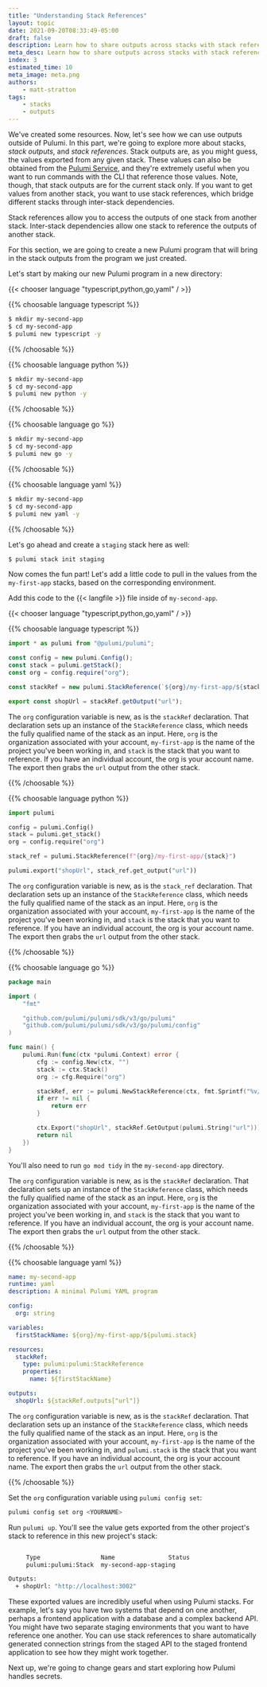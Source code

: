 ```yaml
---
title: "Understanding Stack References"
layout: topic
date: 2021-09-20T08:33:49-05:00
draft: false
description: Learn how to share outputs across stacks with stack references.
meta_desc: Learn how to share outputs across stacks with stack references.
index: 3
estimated_time: 10
meta_image: meta.png
authors:
    - matt-stratton
tags:
    - stacks
    - outputs
---
```


We've created some resources. Now, let's see how we can use outputs outside of
Pulumi. In this part, we're going to explore more about stacks, _stack outputs_,
and _stack references_. Stack outputs are, as you might guess, the values
exported from any given stack. These values can also be obtained from the
[Pulumi Service](https://app.pulumi.com), and they're extremely useful when you
want to run commands with the CLI that reference those values. Note, though,
that stack outputs are for the current stack only. If you want to get values
from another stack, you want to use stack references, which bridge different
stacks through inter-stack dependencies.

Stack references allow you to access the outputs of one stack from another
stack. Inter-stack dependencies allow one stack to reference the outputs of
another stack.

For this section, we are going to create a new Pulumi program that will bring in
the stack outputs from the program we just created.

Let's start by making our new Pulumi program in a new directory:

{{< chooser language "typescript,python,go,yaml" / >}}

{{% choosable language typescript %}}

```bash
$ mkdir my-second-app
$ cd my-second-app
$ pulumi new typescript -y
```

{{% /choosable %}}

{{% choosable language python %}}

```bash
$ mkdir my-second-app
$ cd my-second-app
$ pulumi new python -y
```

{{% /choosable %}}

{{% choosable language go %}}

```bash
$ mkdir my-second-app
$ cd my-second-app
$ pulumi new go -y
```

{{% /choosable %}}

{{% choosable language yaml %}}

```bash
$ mkdir my-second-app
$ cd my-second-app
$ pulumi new yaml -y
```

{{% /choosable %}}

Let's go ahead and create a `staging` stack here as well:

```bash
$ pulumi stack init staging
```

Now comes the fun part! Let's add a little code to pull in the values from the
`my-first-app` stacks, based on the corresponding environment.

Add this code to the {{< langfile >}} file inside of `my-second-app`.

{{< chooser language "typescript,python,go,yaml" / >}}

{{% choosable language typescript %}}

```typescript
import * as pulumi from "@pulumi/pulumi";

const config = new pulumi.Config();
const stack = pulumi.getStack();
const org = config.require("org");

const stackRef = new pulumi.StackReference(`${org}/my-first-app/${stack}`)

export const shopUrl = stackRef.getOutput("url");
```

The `org` configuration variable is new, as is the `stackRef` declaration. That
declaration sets up an instance of the `StackReference` class, which needs the
fully qualified name of the stack as an input. Here, `org` is the
organization associated with your account, `my-first-app` is the name of the
project you've been working in, and `stack` is the stack that you want to
reference. If you have an individual account, the org is your account name. The
export then grabs the `url` output from the other stack.

{{% /choosable %}}

{{% choosable language python %}}

```python
import pulumi

config = pulumi.Config()
stack = pulumi.get_stack()
org = config.require("org")

stack_ref = pulumi.StackReference(f"{org}/my-first-app/{stack}")

pulumi.export("shopUrl", stack_ref.get_output("url"))
```

The `org` configuration variable is new, as is the `stack_ref` declaration. That
declaration sets up an instance of the `StackReference` class, which needs the
fully qualified name of the stack as an input. Here, `org` is the
organization associated with your account, `my-first-app` is the name of the
project you've been working in, and `stack` is the stack that you want to
reference. If you have an individual account, the org is your account name. The
export then grabs the `url` output from the other stack.

{{% /choosable %}}

{{% choosable language go %}}

```go
package main

import (
	"fmt"

	"github.com/pulumi/pulumi/sdk/v3/go/pulumi"
	"github.com/pulumi/pulumi/sdk/v3/go/pulumi/config"
)

func main() {
	pulumi.Run(func(ctx *pulumi.Context) error {
		cfg := config.New(ctx, "")
		stack := ctx.Stack()
		org := cfg.Require("org")

		stackRef, err := pulumi.NewStackReference(ctx, fmt.Sprintf("%v/my-first-app/%v", org, stack), nil)
		if err != nil {
			return err
		}

		ctx.Export("shopUrl", stackRef.GetOutput(pulumi.String("url")))
		return nil
	})
}
```

You'll also need to run `go mod tidy` in the `my-second-app` directory.

The `org` configuration variable is new, as is the `stackRef` declaration. That
declaration sets up an instance of the `StackReference` class, which needs the
fully qualified name of the stack as an input. Here, `org` is the
organization associated with your account, `my-first-app` is the name of the
project you've been working in, and `stack` is the stack that you want to
reference. If you have an individual account, the org is your account name. The
export then grabs the `url` output from the other stack.

{{% /choosable %}}

{{% choosable language yaml %}}

```yaml
name: my-second-app
runtime: yaml
description: A minimal Pulumi YAML program

config:
  org: string

variables:
  firstStackName: ${org}/my-first-app/${pulumi.stack}

resources:
  stackRef:
    type: pulumi:pulumi:StackReference
    properties:
      name: ${firstStackName}

outputs:
  shopUrl: ${stackRef.outputs["url"]}
```

The `org` configuration variable is new, as is the `stackRef` declaration. That
declaration sets up an instance of the `StackReference` class, which needs the
fully qualified name of the stack as an input. Here, `org` is the
organization associated with your account, `my-first-app` is the name of the
project you've been working in, and `pulumi.stack` is the stack that you want to
reference. If you have an individual account, the org is your account name. The
export then grabs the `url` output from the other stack.

{{% /choosable %}}

Set the `org` configuration variable using `pulumi config set`:

```bash
pulumi config set org <YOURNAME>
```

Run `pulumi up`. You'll see the value gets exported from the other project's
stack to reference in this new project's stack:

```bash

     Type                 Name               Status
     pulumi:pulumi:Stack  my-second-app-staging

Outputs:
  + shopUrl: "http://localhost:3002"
```

These exported values are incredibly useful when using Pulumi stacks. For
example, let's say you have two systems that depend on one another, perhaps a
frontend application with a database and a complex backend API. You might have
two separate staging environments that you want to have reference one another.
You can use stack references to share automatically generated connection strings
from the staged API to the staged frontend application to see how they might
work together.

Next up, we're going to change gears and start exploring how Pulumi handles
secrets.
